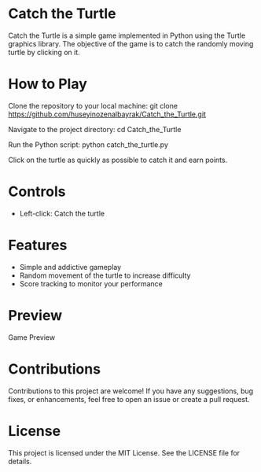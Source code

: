 # Catch the Turtle

Catch the Turtle is a simple game implemented in Python using the Turtle graphics library. The objective of the game is to catch the randomly moving turtle by clicking on it.

# How to Play
Clone the repository to your local machine:
git clone https://github.com/huseyinozenalbayrak/Catch_the_Turtle.git

Navigate to the project directory:
cd Catch_the_Turtle

Run the Python script:
python catch_the_turtle.py

Click on the turtle as quickly as possible to catch it and earn points.

# Controls
- Left-click: Catch the turtle

# Features
- Simple and addictive gameplay
- Random movement of the turtle to increase difficulty
- Score tracking to monitor your performance

# Preview
Game Preview

# Contributions
Contributions to this project are welcome! If you have any suggestions, bug fixes, or enhancements, feel free to open an issue or create a pull request.

# License
This project is licensed under the MIT License. See the LICENSE file for details.

